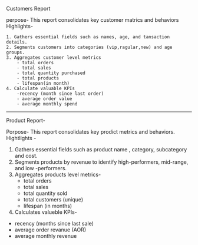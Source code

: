 Customers Report 

  perpose- This report consolidates key  customer matrics and behaviors
  Highlights-
  
	1. Gathers essential fields such as names, age, and tansaction details.
	2. Segments customers into categories (vip,ragular,new) and age groups.
	3. Aggregates customer level metrics
		- total orders
		- total sales
		- total quantity purchased 
		- total products
		- lifespan(in month)
	4. Calculate valuable KPIs
		-recency (month since last order)
		- average order value
		- average monthly spend

-----------------------------------------------------------------------------------------------------------

Product Report-

Porpose-
   This report consolidates key prodict metrics and behaviors.
Hightlights -
 1. Gathers essential fields such as product name , category, subcategory and cost.
 2. Segments products by revenue to identify high-performers, mid-range, and low -performers.
 3. Aggregates products level metrics-
    - total orders
    - total sales
    - total quantity sold
    - total customers (unique)
    - lifespan (in months)
 4. Calculates valueble KPIs-
  - recency (months since last sale)
  - average order revanue (AOR)
  - average monthly revenue
